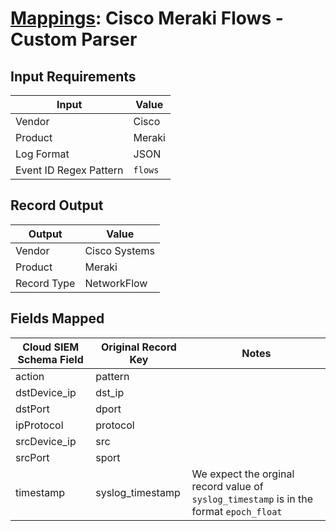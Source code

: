 # [Mappings](README.md): Cisco Meraki Flows - Custom Parser

## Input Requirements

|Input|Value|
|-----|-----|
|Vendor|Cisco|
|Product|Meraki|
|Log Format|JSON|
|Event ID Regex Pattern|`flows`|

## Record Output

|Output|Value|
|------|-----|
|Vendor|Cisco Systems|
|Product|Meraki|
|Record Type|NetworkFlow|

## Fields Mapped

|Cloud SIEM Schema Field|Original Record Key|Notes|
|-----------------------|-------------------|-----|
|action|pattern||
|dstDevice_ip|dst_ip||
|dstPort|dport||
|ipProtocol|protocol||
|srcDevice_ip|src||
|srcPort|sport||
|timestamp|syslog_timestamp|We expect the orginal record value of `syslog_timestamp` is in the format `epoch_float`|

